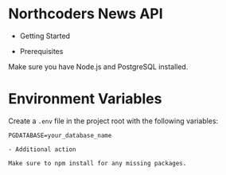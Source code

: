# Northcoders News API

 - Getting Started

-  Prerequisites

Make sure you have Node.js and PostgreSQL installed.

#  Environment Variables

Create a `.env` file in the project root with the following variables:

```dotenv
PGDATABASE=your_database_name

- Additional action

Make sure to npm install for any missing packages.
